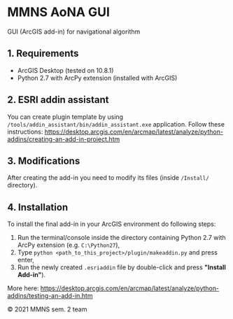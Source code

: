 # MMNS AoNA GUI

GUI (ArcGIS add-in) for navigational algorithm

## 1. Requirements

- ArcGIS Desktop (tested on 10.8.1)
- Python 2.7 with ArcPy extension (installed with ArcGIS)

## 2. ESRI addin assistant

You can create plugin template by using `/tools/addin_assistant/bin/addin_assistant.exe` application. Follow these
instructions:
https://desktop.arcgis.com/en/arcmap/latest/analyze/python-addins/creating-an-add-in-project.htm

## 3. Modifications

After creating the add-in you need to modify its files (inside `/Install/` directory).

## 4. Installation

To install the final add-in in your ArcGIS environment do following steps:

1) Run the terminal/console inside the directory containing Python 2.7 with ArcPy extension (e.g. `C:\Python27`),
2) Type `python <path_to_this_project>/plugin/makeaddin.py` and press enter,
3) Run the newly created `.esriaddin` file by double-click and press **"Install Add-in"**).

More here: https://desktop.arcgis.com/en/arcmap/latest/analyze/python-addins/testing-an-add-in.htm

&copy; 2021 MMNS sem. 2 team
